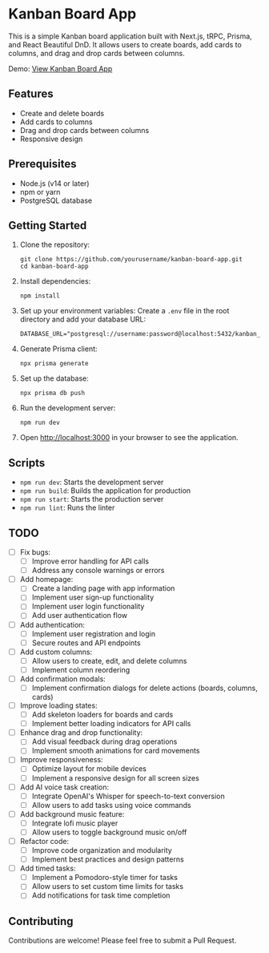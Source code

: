 # Kanban Board App

This is a simple Kanban board application built with Next.js, tRPC, Prisma, and React Beautiful DnD. It allows users to create boards, add cards to columns, and drag and drop cards between columns.

Demo: [View Kanban Board App](https://trpc-kanban-board-app-jfvc.vercel.app/)

## Features

- Create and delete boards
- Add cards to columns
- Drag and drop cards between columns
- Responsive design

## Prerequisites

- Node.js (v14 or later)
- npm or yarn
- PostgreSQL database

## Getting Started

1. Clone the repository:
   ```
   git clone https://github.com/yourusername/kanban-board-app.git
   cd kanban-board-app
   ```

2. Install dependencies:
   ```
   npm install
   ```

3. Set up your environment variables:
   Create a `.env` file in the root directory and add your database URL:
   ```
   DATABASE_URL="postgresql://username:password@localhost:5432/kanban_db"
   ```

4. Generate Prisma client:
   ```
   npx prisma generate
   ```

5. Set up the database:
   ```
   npx prisma db push
   ```

6. Run the development server:
   ```
   npm run dev
   ```

7. Open [http://localhost:3000](http://localhost:3000) in your browser to see the application.

## Scripts

- `npm run dev`: Starts the development server
- `npm run build`: Builds the application for production
- `npm run start`: Starts the production server
- `npm run lint`: Runs the linter

## TODO

- [ ] Fix bugs:
  - [ ] Improve error handling for API calls
  - [ ] Address any console warnings or errors

- [ ] Add homepage:
  - [ ] Create a landing page with app information
  - [ ] Implement user sign-up functionality
  - [ ] Implement user login functionality
  - [ ] Add user authentication flow

- [ ] Add authentication:
  - [ ] Implement user registration and login
  - [ ] Secure routes and API endpoints

- [ ] Add custom columns:
  - [ ] Allow users to create, edit, and delete columns
  - [ ] Implement column reordering

- [ ] Add confirmation modals:
  - [ ] Implement confirmation dialogs for delete actions (boards, columns, cards)

- [ ] Improve loading states:
  - [ ] Add skeleton loaders for boards and cards
  - [ ] Implement better loading indicators for API calls

- [ ] Enhance drag and drop functionality:
  - [ ] Add visual feedback during drag operations
  - [ ] Implement smooth animations for card movements

- [ ] Improve responsiveness:
  - [ ] Optimize layout for mobile devices
  - [ ] Implement a responsive design for all screen sizes

- [ ] Add AI voice task creation:
  - [ ] Integrate OpenAI's Whisper for speech-to-text conversion
  - [ ] Allow users to add tasks using voice commands

- [ ] Add background music feature:
  - [ ] Integrate lofi music player
  - [ ] Allow users to toggle background music on/off

- [ ] Refactor code:
  - [ ] Improve code organization and modularity
  - [ ] Implement best practices and design patterns

- [ ] Add timed tasks:
  - [ ] Implement a Pomodoro-style timer for tasks
  - [ ] Allow users to set custom time limits for tasks
  - [ ] Add notifications for task time completion

## Contributing

Contributions are welcome! Please feel free to submit a Pull Request.